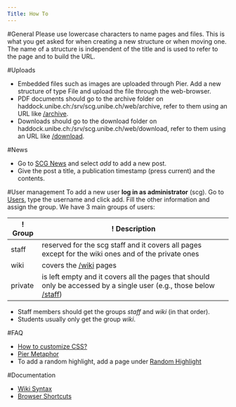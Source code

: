 ```yaml
---
Title: How To
---
```


#General
Please use lowercase characters to name pages and files. This is what you get asked for when creating a new structure or when moving one. The name of a structure is independent of the title and is used to refer to the page and to build the URL.

#Uploads

-  Embedded files such as images are uploaded through Pier. Add a new structure of type File and upload the file through the web-browser.
-  PDF documents should go to the archive folder on haddock.unibe.ch:/srv/scg.unibe.ch/web/archive, refer to them using an URL like [/archive](%assets_url%/archive).
-  Downloads should go to the download folder on haddock.unibe.ch:/srv/scg.unibe.ch/web/download, refer to them using an URL like [/download](%assets_url%/download).

#News

-  Go to [SCG News](%base_url%/news) and select *add* to add a new post.
-  Give the post a title, a publication timestamp (press current) and the contents.

#User management
To add a new user **log in as administrator** (scg). Go to [Users](%base_url%/system/management/users), type the username and click add. Fill the other information and assign the group. We have 3 main groups of users:


|! Group  |! Description
|---|---
| staff   | reserved for the scg staff and it covers all pages except for the wiki ones and of the private ones
| wiki    | covers the [/wiki](%base_url%/wiki) pages
| private | is left empty and it covers all the pages that should only be accessed by a single user (e.g., those below [/staff](%base_url%/staff))


-  Staff members should get the groups *staff* and *wiki* (in that order).
-  Students usually only get the group *wiki*.

#FAQ

-  [How to customize CSS?](%base_url%/system/howto/customize-css)
-  [Pier Metaphor](%base_url%/system/howto/pier-metaphor)
-  To add a random highlight, add a page under [Random Highlight](%base_url%/system/components/randomhighlight)

#Documentation

-  [Wiki Syntax](http://www.piercms.com/doc/syntax)
-  [Browser Shortcuts](http://www.piercms.com/doc/shortcuts)
